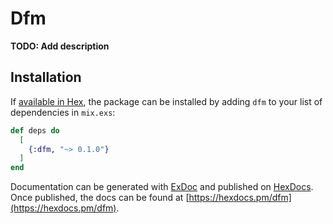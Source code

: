 # Dfm

**TODO: Add description**

## Installation

If [available in Hex](https://hex.pm/docs/publish), the package can be installed
by adding `dfm` to your list of dependencies in `mix.exs`:

```elixir
def deps do
  [
    {:dfm, "~> 0.1.0"}
  ]
end
```

Documentation can be generated with [ExDoc](https://github.com/elixir-lang/ex_doc)
and published on [HexDocs](https://hexdocs.pm). Once published, the docs can
be found at [https://hexdocs.pm/dfm](https://hexdocs.pm/dfm).

